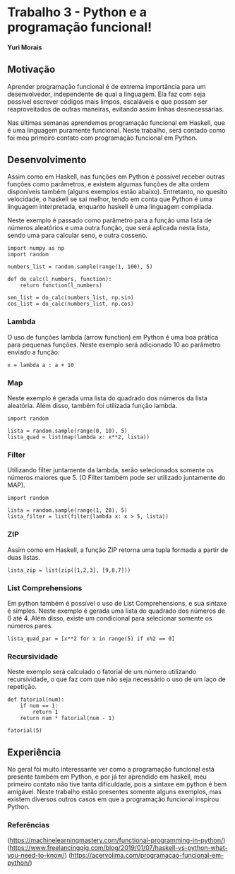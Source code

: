 # Trabalho 3 - Python e a programação  funcional!

#### Yuri Morais

## Motivação
Aprender programação funcional é de extrema importância para um desenvolvedor, independente de qual a linguagem. Ela faz com seja possível escrever códigos mais limpos, escaláveis e que possam ser reaproveitados de outras maneiras, evitando assim linhas desnecessárias.

Nas últimas semanas aprendemos programação funcional em Haskell, que é uma linguagem puramente funcional. Neste trabalho, será contado como foi meu primeiro contato com programação funcional em Python.

## Desenvolvimento

Assim como em Haskell, nas funções em Python é possível receber outras funções como parâmetros, e existem algumas funções de alta ordem disponíveis também (alguns exemplos estão abaixo). Entretanto, no quesito velocidade, o haskell se sai melhor, tendo em conta que Python é uma linguagem interpretada, enquanto haskell é uma linguagem compilada.

Neste exemplo é passado como parâmetro para a função uma lista de números aleatórios e uma outra função, que será aplicada nesta lista, sendo uma para calcular seno, e outra cosseno. 

```
import numpy as np
import random

numbers_list = random.sample(range(1, 100), 5)

def do_calc(l_numbers, function):
    return function(l_numbers)

sen_list = do_calc(numbers_list, np.sin)
cos_list = do_calc(numbers_list, np.cos)
```

### Lambda
O uso de funções lambda (arrow function) em Python é uma boa prática para pequenas funções. Neste exemplo será adicionado 10 ao parâmetro enviado a função:
```
x = lambda a : a + 10
```

### Map
Neste exemplo é gerada uma lista do quadrado dos números da lista aleatória. Além disso, também foi utilizada função lambda.
```
import random

lista = random.sample(range(0, 10), 5)
lista_quad = list(map(lambda x: x**2, lista))
```

### Filter
Utilizando filter juntamente da lambda, serão selecionados somente os números maiores que 5.  (O Filter também pode ser utilizado juntamente do MAP).
```
import random

lista = random.sample(range(1, 20), 5)
lista_filter = list(filter(lambda x: x > 5, lista))
```

### ZIP
Assim como em Haskell, a função ZIP retorna uma tupla formada a partir de duas listas. 
```
lista_zip = list(zip([1,2,3], [9,8,7]))
```

### List Comprehensions 
Em python também é possível o uso de List Comprehensions, e sua sintaxe é simples.
Neste exemplo é gerada uma lista do quadrado dos números de 0 até 4. Além disso, existe um condicional para selecionar somente os números pares.
```
lista_quad_par = [x**2 for x in range(5) if x%2 == 0]
```

### Recursividade 
Neste exemplo será calculado o fatorial de um número utilizando recursividade, o que faz com que não seja necessário o uso de um laço de repetição.
```
def fatorial(num):
    if num == 1:
        return 1
    return num * fatorial(num - 1)
    
fatorial(5)
```

## Experiência
No geral foi muito interessante ver como a programação funcional está presente também em Python, e por já ter aprendido em haskell, meu primeiro contato não tive tanta dificuldade, pois a sintaxe em python é bem amigável. Neste trabalho estão presentes somente alguns exemplos, mas existem diversos outros casos em que a programação funcional inspirou Python. 


### Referências
(https://machinelearningmastery.com/functional-programming-in-python/)
(https://www.freelancinggig.com/blog/2019/01/07/haskell-vs-python-what-you-need-to-know/)
(https://acervolima.com/programacao-funcional-em-python/)
